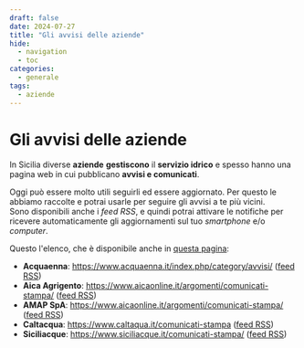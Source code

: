 ```yaml
---
draft: false
date: 2024-07-27
title: "Gli avvisi delle aziende"
hide:
  - navigation
  - toc
categories:
  - generale
tags:
  - aziende
---
```


# Gli avvisi delle aziende

In Sicilia diverse **aziende** **gestiscono** il **servizio idrico** e spesso hanno una pagina web in cui pubblicano **avvisi e comunicati**.

Oggi può essere molto utili seguirli ed essere aggiornato. Per questo le abbiamo raccolte e potrai usarle per seguire gli avvisi a te più vicini.<br>
Sono disponibili anche i *feed RSS*, e quindi potrai attivare le notifiche per ricevere automaticamente gli aggiornamenti sul tuo *smartphone* e/o *computer*.

<!-- more -->

Questo l'elenco, che è disponibile anche in [questa pagina](../../../informazioni/index.md#aziende):

- **Acquaenna**: <https://www.acquaenna.it/index.php/category/avvisi/> ([feed RSS](http://www.acquaenna.it/index.php/category/avvisi/feed/))
- **Aica Agrigento**: <https://www.aicaonline.it/argomenti/comunicati-stampa/> ([feed RSS](https://www.aicaonline.it/argomenti/comunicati-stampa/feed/))
- **AMAP SpA**: <https://www.aicaonline.it/argomenti/comunicati-stampa/> ([feed RSS](https://www.amapspa.it/it/comunicazione/emergenza-idrica/feed/))
- **Caltacqua**: <https://www.caltaqua.it/comunicati-stampa> ([feed RSS](https://www.caltaqua.it/index.php?option=com_content&view=featured&format=feed&type=rss))
- **Siciliacque**: <https://www.siciliacque.it/comunicati-stampa/> ([feed RSS](https://www.siciliacque.it/comunicati-stampa/feed/))

